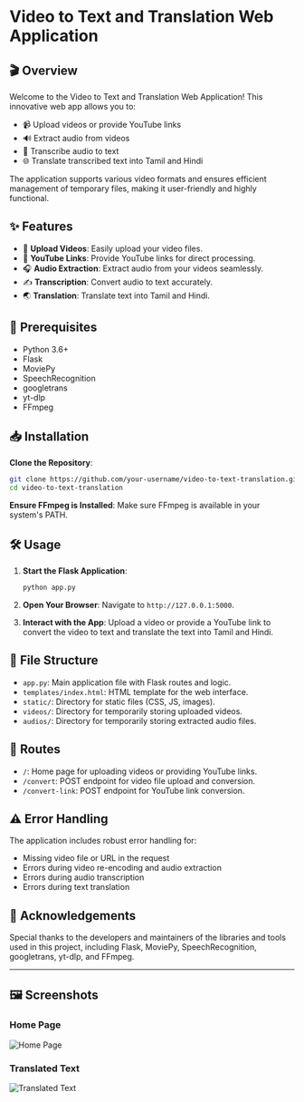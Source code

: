 # Video to Text and Translation Web Application
## 🎬 Overview

Welcome to the Video to Text and Translation Web Application! This innovative web app allows you to:

- 📹 Upload videos or provide YouTube links
- 🔊 Extract audio from videos
- 📝 Transcribe audio to text
- 🌐 Translate transcribed text into Tamil and Hindi

The application supports various video formats and ensures efficient management of temporary files, making it user-friendly and highly functional.

## ✨ Features

- 📁 **Upload Videos**: Easily upload your video files.
- 🔗 **YouTube Links**: Provide YouTube links for direct processing.
- 🎧 **Audio Extraction**: Extract audio from your videos seamlessly.
- ✍️ **Transcription**: Convert audio to text accurately.
- 🌏 **Translation**: Translate text into Tamil and Hindi.

## 🚀 Prerequisites

- Python 3.6+
- Flask
- MoviePy
- SpeechRecognition
- googletrans
- yt-dlp
- FFmpeg

## 📥 Installation

**Clone the Repository**:
   ```bash
   git clone https://github.com/your-username/video-to-text-translation.git
   cd video-to-text-translation
   ```

 **Ensure FFmpeg is Installed**: Make sure FFmpeg is available in your system's PATH.

## 🛠️ Usage

1. **Start the Flask Application**:
   ```bash
   python app.py
   ```

2. **Open Your Browser**: Navigate to `http://127.0.0.1:5000`.

3. **Interact with the App**: Upload a video or provide a YouTube link to convert the video to text and translate the text into Tamil and Hindi.

## 📂 File Structure

- `app.py`: Main application file with Flask routes and logic.
- `templates/index.html`: HTML template for the web interface.
- `static/`: Directory for static files (CSS, JS, images).
- `videos/`: Directory for temporarily storing uploaded videos.
- `audios/`: Directory for temporarily storing extracted audio files.

## 🔄 Routes

- `/`: Home page for uploading videos or providing YouTube links.
- `/convert`: POST endpoint for video file upload and conversion.
- `/convert-link`: POST endpoint for YouTube link conversion.

## ⚠️ Error Handling

The application includes robust error handling for:

- Missing video file or URL in the request
- Errors during video re-encoding and audio extraction
- Errors during audio transcription
- Errors during text translation

## 💖 Acknowledgements

Special thanks to the developers and maintainers of the libraries and tools used in this project, including Flask, MoviePy, SpeechRecognition, googletrans, yt-dlp, and FFmpeg.

---

## 🖼️ Screenshots

### Home Page
![Home Page](images/homepage.png)

### Translated Text
![Translated Text](images/translated_text.png)


